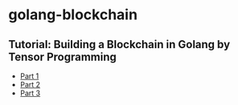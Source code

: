 # golang-blockchain

## Tutorial: Building a Blockchain in Golang by Tensor Programming

- [Part 1](https://www.youtube.com/watch?v=mYlHT9bB6OE)
- [Part 2](https://www.youtube.com/watch?v=aE4eDTUAE70)
- [Part 3](https://www.youtube.com/watch?v=szOZ3p-5YIc)
